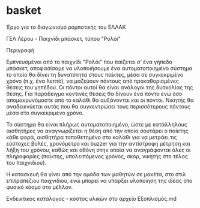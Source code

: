 # basket
Έργο για το διαγωνισμό ρομποτικής του ΕΛΛΑΚ

ΓΕΛ Λέρου - Παιχνίδι μπάσκετ, τύπου "Ρολόι"

Περιγραφή

Εμπνευσμένοι από το παιχνίδι "Ρολόι" που παίζεται σ’ ένα γήπεδο μπάσκετ, αποφασίσαμε να υλοποιήσουμε ένα αυτοματοποιημένο σύστημα το οποίο θα δίνει τη δυνατότητα στους παίκτες, μέσα σε συγκεκριμένο χρόνο (π.χ. ένα λεπτό), να μαζεύουν πόντους από προκαθορισμένες θέσεις του γηπέδου. Οι πόντοι αυτοί θα είναι ανάλογοι της δυσκολίας της θέσης. Για παράδειγμα κοντινές θέσεις θα δίνουν ένα πόντο ενώ όσο απομακρυνόμαστε από το καλάθι θα αυξάνονται και οι πόντοι. Νικητής θα αναδεικνύεται αυτός που θα συγκεντρώσει τους περισσότερους πόντους μέσα στο συγκεκριμένο χρόνο.

Το σύστημα θα είναι πλήρως αυτοματοποιημένο, ώστε με κατάλληλους αισθητήρες να αναγνωρίζεται
η θέση από την οποία σουτάρει ο παίκτης κάθε φορά, αισθητήρα τοποθετημένο στο καλάθι για να
μετράει τις εύστοχες βολές, χρονόμετρο και buzzer για την αντίστροφη μέτρηση και λήξη του
χρόνου, καθώς και οθόνη στην οποία να αναγράφονται όλες οι πληροφορίες (παίκτης, υπολειπόμενος
χρόνος, σκορ, νικητής στο τέλος του παιχνιδιού).

Η κατασκευή θα γίνει από την ομάδα των μαθητών σε μακέτα, στο στιλ επιτραπέζιου παιχνιδιού, ενώ μπορεί να υπάρξει υλοποίηση της ιδέας στο φυσικό κόσμο στο μέλλον.

Ενδεικτικός κατάλογος - κόστος υλικών στο αρχείο Εξοπλισμός.md
